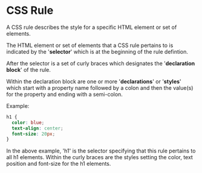 # CSS Rule

A CSS rule describes the style for a specific HTML element or set of elements.

The HTML element or set of elements that a CSS rule pertains to is indicated by the '**selector**' which is at the beginning of the rule defintion.

After the selector is a set of curly braces which designates the '**declaration block**' of the rule.

Within the declaration block are one or more '**declarations**' or '**styles**' which start with a property name followed by a colon and then the value(s) for the property and ending with a semi-colon.

Example:

```css
h1 {
  color: blue;
  text-align: center;
  font-size: 20px;
}
```

In the above example, 'h1' is the selector specifying that this rule pertains to all h1 elements. Within the curly braces are the styles setting the color, text position and font-size for the h1 elements.
